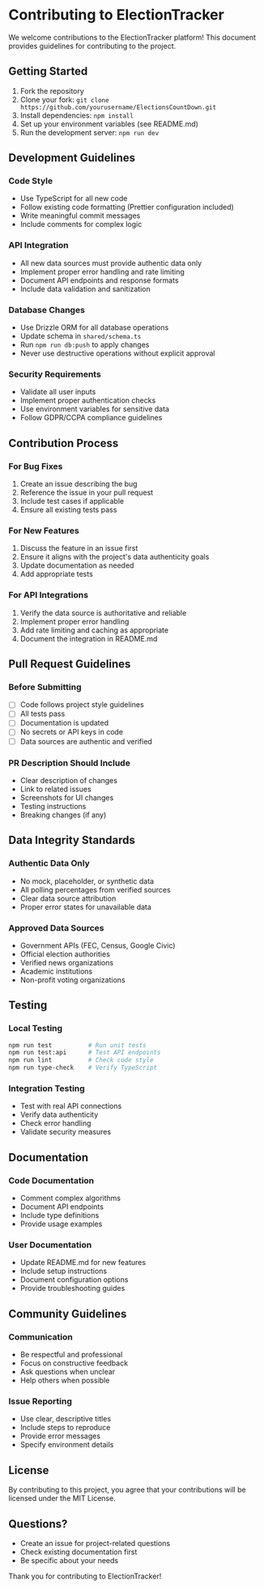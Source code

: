 # Contributing to ElectionTracker

We welcome contributions to the ElectionTracker platform! This document provides guidelines for contributing to the project.

## Getting Started

1. Fork the repository
2. Clone your fork: `git clone https://github.com/yourusername/ElectionsCountDown.git`
3. Install dependencies: `npm install`
4. Set up your environment variables (see README.md)
5. Run the development server: `npm run dev`

## Development Guidelines

### Code Style

- Use TypeScript for all new code
- Follow existing code formatting (Prettier configuration included)
- Write meaningful commit messages
- Include comments for complex logic

### API Integration

- All new data sources must provide authentic data only
- Implement proper error handling and rate limiting
- Document API endpoints and response formats
- Include data validation and sanitization

### Database Changes

- Use Drizzle ORM for all database operations
- Update schema in `shared/schema.ts`
- Run `npm run db:push` to apply changes
- Never use destructive operations without explicit approval

### Security Requirements

- Validate all user inputs
- Implement proper authentication checks
- Use environment variables for sensitive data
- Follow GDPR/CCPA compliance guidelines

## Contribution Process

### For Bug Fixes

1. Create an issue describing the bug
2. Reference the issue in your pull request
3. Include test cases if applicable
4. Ensure all existing tests pass

### For New Features

1. Discuss the feature in an issue first
2. Ensure it aligns with the project's data authenticity goals
3. Update documentation as needed
4. Add appropriate tests

### For API Integrations

1. Verify the data source is authoritative and reliable
2. Implement proper error handling
3. Add rate limiting and caching as appropriate
4. Document the integration in README.md

## Pull Request Guidelines

### Before Submitting

- [ ] Code follows project style guidelines
- [ ] All tests pass
- [ ] Documentation is updated
- [ ] No secrets or API keys in code
- [ ] Data sources are authentic and verified

### PR Description Should Include

- Clear description of changes
- Link to related issues
- Screenshots for UI changes
- Testing instructions
- Breaking changes (if any)

## Data Integrity Standards

### Authentic Data Only

- No mock, placeholder, or synthetic data
- All polling percentages from verified sources
- Clear data source attribution
- Proper error states for unavailable data

### Approved Data Sources

- Government APIs (FEC, Census, Google Civic)
- Official election authorities
- Verified news organizations
- Academic institutions
- Non-profit voting organizations

## Testing

### Local Testing

```bash
npm run test          # Run unit tests
npm run test:api      # Test API endpoints
npm run lint          # Check code style
npm run type-check    # Verify TypeScript
```

### Integration Testing

- Test with real API connections
- Verify data authenticity
- Check error handling
- Validate security measures

## Documentation

### Code Documentation

- Comment complex algorithms
- Document API endpoints
- Include type definitions
- Provide usage examples

### User Documentation

- Update README.md for new features
- Include setup instructions
- Document configuration options
- Provide troubleshooting guides

## Community Guidelines

### Communication

- Be respectful and professional
- Focus on constructive feedback
- Ask questions when unclear
- Help others when possible

### Issue Reporting

- Use clear, descriptive titles
- Include steps to reproduce
- Provide error messages
- Specify environment details

## License

By contributing to this project, you agree that your contributions will be licensed under the MIT License.

## Questions?

- Create an issue for project-related questions
- Check existing documentation first
- Be specific about your needs

Thank you for contributing to ElectionTracker!
